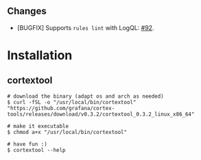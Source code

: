 ## Changes

* [BUGFIX] Supports `rules lint` with LogQL: [#92](https://github.com/grafana/cortex-tools/pull/92).

# Installation

## cortextool
```
# download the binary (adapt os and arch as needed)
$ curl -fSL -o "/usr/local/bin/cortextool" "https://github.com/grafana/cortex-tools/releases/download/v0.3.2/cortextool_0.3.2_linux_x86_64"

# make it executable
$ chmod a+x "/usr/local/bin/cortextool"

# have fun :)
$ cortextool --help
```
